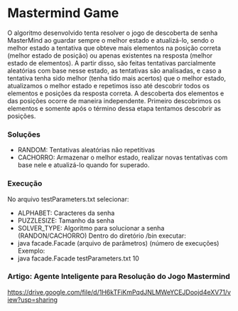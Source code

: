 # Mastermind Game
O algoritmo desenvolvido tenta resolver o jogo de descoberta de senha MasterMind ao guardar sempre o melhor estado e atualizá-lo, sendo o melhor estado a tentativa que obteve mais elementos na posição correta (melhor estado de posição) ou apenas existentes na resposta (melhor estado de elementos). A partir disso, são feitas tentativas parcialmente aleatórias com base nesse estado, as tentativas são analisadas, e caso a tentativa tenha sido melhor (tenha tido mais acertos) que o melhor estado, atualizamos o melhor estado e repetimos isso até descobrir todos os elementos e posições da resposta correta. A descoberta dos elementos e das posições ocorre de maneira independente. Primeiro descobrimos os elementos e somente após o término dessa etapa tentamos descobrir as posições.

### Soluções
* RANDOM: Tentativas aleatórias não repetitivas
* CACHORRO: Armazenar o melhor estado, realizar novas tentativas com base nele e atualizá-lo quando for superado.

### Execução
No arquivo testParameters.txt selecionar:
* ALPHABET: Caracteres da senha
* PUZZLESIZE: Tamanho da senha 
* SOLVER_TYPE: Algoritmo para solucionar a senha (RANDON/CACHORRO)
Dentro do diretório /bin executar:
* java facade.Facade (arquivo de parâmetros) (número de execuções)
Exemplo:
* java facade.Facade testParameters.txt 10

### Artigo: Agente Inteligente para Resolução do Jogo Mastermind
https://drive.google.com/file/d/1H6kTFiKmPqdJNLMWeYCEJDoojd4eXV71/view?usp=sharing
